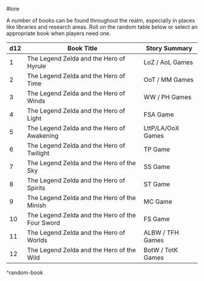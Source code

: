  #lore 

A number of books can be found throughout the realm, especially in places like libraries and research areas. Roll on the random table below or select an appropriate book when players need one.

| d12 | Book Title                                      | Story Summary     |
| --- | ----------------------------------------------- | ----------------- |
| 1   | The Legend Zelda and the Hero of Hyrule         | LoZ / AoL Games   |
| 2   | The Legend Zelda and the Hero of Time           | OoT / MM Games    |
| 3   | The Legend Zelda and the Hero of Winds          | WW / PH Games     |
| 4   | The Legend Zelda and the Hero of Light          | FSA Game          |
| 5   | The Legend Zelda and the Hero of Awakening      | LttP/LA/OoX Games |
| 6   | The Legend Zelda and the Hero of Twilight       | TP Game           |
| 7   | The Legend Zelda and the Hero of the Sky        | SS Game           |
| 8   | The Legend Zelda and the Hero of Spirits        | ST Game           |
| 9   | The Legend Zelda and the Hero of the Minish     | MC Game           |
| 10  | The Legend Zelda and the Hero of the Four Sword | FS Game           |
| 11  | The Legend Zelda and the Hero of Worlds         | ALBW / TFH Games  |
| 12  | The Legend Zelda and the Hero of the Wild       | BotW / TotK Games |
^random-book

